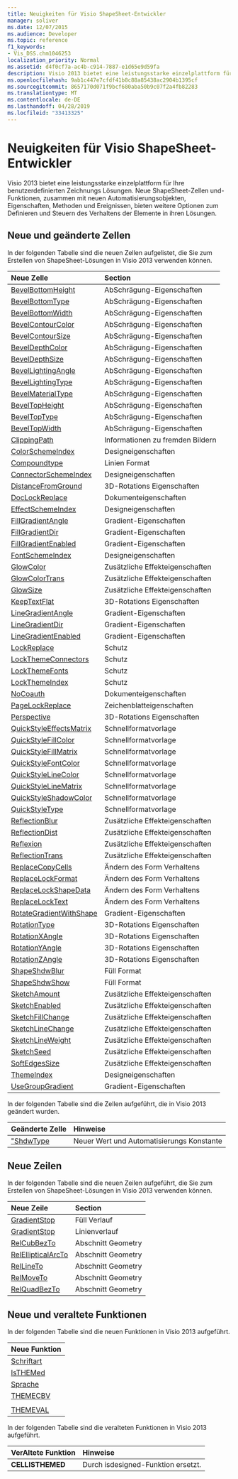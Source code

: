 ```yaml
---
title: Neuigkeiten für Visio ShapeSheet-Entwickler
manager: soliver
ms.date: 12/07/2015
ms.audience: Developer
ms.topic: reference
f1_keywords:
- Vis_DSS.chm1046253
localization_priority: Normal
ms.assetid: d4f0cf7a-ac4b-c914-7887-e1d65e9d59fa
description: Visio 2013 bietet eine leistungsstarke einzelplattform für Ihre benutzerdefinierten Zeichnungs Lösungen. Neue ShapeSheet-Zellen und-Funktionen, zusammen mit neuen Automatisierungsobjekten, Eigenschaften, Methoden und Ereignissen, bieten weitere Optionen zum Definieren und Steuern des Verhaltens der Elemente in ihren Lösungen.
ms.openlocfilehash: 9ab1c447e7cfdf41b8c88a85438ac2904b1395cf
ms.sourcegitcommit: 8657170d071f9bcf680aba50b9c07f2a4fb82283
ms.translationtype: MT
ms.contentlocale: de-DE
ms.lasthandoff: 04/28/2019
ms.locfileid: "33413325"
---
```

# <a name="whats-new-for-visio-shapesheet-developers"></a>Neuigkeiten für Visio ShapeSheet-Entwickler

Visio 2013 bietet eine leistungsstarke einzelplattform für Ihre benutzerdefinierten Zeichnungs Lösungen. Neue ShapeSheet-Zellen und-Funktionen, zusammen mit neuen Automatisierungsobjekten, Eigenschaften, Methoden und Ereignissen, bieten weitere Optionen zum Definieren und Steuern des Verhaltens der Elemente in ihren Lösungen.
  
## <a name="new-and-changed-cells"></a>Neue und geänderte Zellen
<a name="vis15_WhatsNew_Cells"> </a>

In der folgenden Tabelle sind die neuen Zellen aufgelistet, die Sie zum Erstellen von ShapeSheet-Lösungen in Visio 2013 verwenden können.
  
|**Neue Zelle**|**Section**|
|:-----|:-----|
|[BevelBottomHeight](bevelbottomheight-cell-bevel-properties-section.md) <br/> |AbSchrägung-Eigenschaften  <br/> |
|[BevelBottomType](bevelbottomtype-cell-bevel-properties-section.md) <br/> |AbSchrägung-Eigenschaften  <br/> |
|[BevelBottomWidth](bevelbottomwidth-cell-bevel-properties-section.md) <br/> |AbSchrägung-Eigenschaften  <br/> |
|[BevelContourColor](bevelcontourcolor-cell-bevel-properties-section.md) <br/> |AbSchrägung-Eigenschaften  <br/> |
|[BevelContourSize](bevelcontoursize-cell-bevel-properties-section.md) <br/> |AbSchrägung-Eigenschaften  <br/> |
|[BevelDepthColor](beveldepthcolor-cell-bevel-properties-section.md) <br/> |AbSchrägung-Eigenschaften  <br/> |
|[BevelDepthSize](beveldepthsize-cell-bevel-properties-section.md) <br/> |AbSchrägung-Eigenschaften  <br/> |
|[BevelLightingAngle](bevellightingangle-cell-bevel-properties-section.md) <br/> |AbSchrägung-Eigenschaften  <br/> |
|[BevelLightingType](bevellightingtype-cell-bevel-properties-section.md) <br/> |AbSchrägung-Eigenschaften  <br/> |
|[BevelMaterialType](bevelmaterialtype-cell-bevel-properties-section.md) <br/> |AbSchrägung-Eigenschaften  <br/> |
|[BevelTopHeight](beveltopheight-cell-bevel-properties-section.md) <br/> |AbSchrägung-Eigenschaften  <br/> |
|[BevelTopType](beveltoptype-cell-bevel-properties-section.md) <br/> |AbSchrägung-Eigenschaften  <br/> |
|[BevelTopWidth](beveltopwidth-cell-bevel-properties-section.md) <br/> |AbSchrägung-Eigenschaften  <br/> |
|[ClippingPath](clippingpath-cell-foreign-image-info-section.md) <br/> |Informationen zu fremden Bildern  <br/> |
|[ColorSchemeIndex](colorschemeindex-cell-theme-properties-section.md) <br/> |Designeigenschaften  <br/> |
|[Compoundtype](compoundtype-cell-line-format-section.md) <br/> |Linien Format  <br/> |
|[ConnectorSchemeIndex](connectorschemeindex-cell-theme-properties-section.md) <br/> |Designeigenschaften  <br/> |
|[DistanceFromGround](distancefromground-cell-3-d-rotation-properties.md) <br/> |3D-Rotations Eigenschaften  <br/> |
|[DocLockReplace](doclockreplace-cell-document-properties-section.md) <br/> |Dokumenteigenschaften  <br/> |
|[EffectSchemeIndex](effectschemeindex-cell-theme-properties-section.md) <br/> |Designeigenschaften  <br/> |
|[FillGradientAngle](fillgradientangle-cell-gradient-properties-section.md) <br/> |Gradient-Eigenschaften  <br/> |
|[FillGradientDir](fillgradientdir-cell-gradient-properties-section.md) <br/> |Gradient-Eigenschaften  <br/> |
|[FillGradientEnabled](fillgradientenabled-cell-gradient-properties-section.md) <br/> |Gradient-Eigenschaften  <br/> |
|[FontSchemeIndex](fontschemeindex-cell-theme-properties-section.md) <br/> |Designeigenschaften  <br/> |
|[GlowColor](glowcolor-cell-additional-effect-properties-section.md) <br/> |Zusätzliche Effekteigenschaften  <br/> |
|[GlowColorTrans](glowcolortrans-cell-additional-effect-properties-section.md) <br/> |Zusätzliche Effekteigenschaften  <br/> |
|[GlowSize](glowsize-cell-additional-effect-properties-section.md) <br/> |Zusätzliche Effekteigenschaften  <br/> |
|[KeepTextFlat](keeptextflat-cell-3-d-rotation-properties-section.md) <br/> |3D-Rotations Eigenschaften  <br/> |
|[LineGradientAngle](linegradientangle-cell-gradient-properties-section.md) <br/> |Gradient-Eigenschaften  <br/> |
|[LineGradientDir](linegradientdir-cell-gradient-properties-section.md) <br/> |Gradient-Eigenschaften  <br/> |
|[LineGradientEnabled](linegradientenabled-cell-gradient-properties-section.md) <br/> |Gradient-Eigenschaften  <br/> |
|[LockReplace](lockreplace-cell-protection-section.md) <br/> |Schutz  <br/> |
|[LockThemeConnectors](lockthemeconnectors-cell-protection-section.md) <br/> |Schutz  <br/> |
|[LockThemeFonts](lockthemefonts-cell-protection-section.md) <br/> |Schutz  <br/> |
|[LockThemeIndex](lockthemeindex-cell-protection-section.md) <br/> |Schutz  <br/> |
|[NoCoauth](nocoauth-cell-document-properties-section.md) <br/> |Dokumenteigenschaften  <br/> |
|[PageLockReplace](pagelockreplace-cell-page-properties-section.md) <br/> |Zeichenblatteigenschaften  <br/> |
|[Perspective](perspective-cell-3-d-rotation-properties-section.md) <br/> |3D-Rotations Eigenschaften  <br/> |
|[QuickStyleEffectsMatrix](quickstyleeffectsmatrix-cell-quick-style-section.md) <br/> |Schnellformatvorlage  <br/> |
|[QuickStyleFillColor](quickstylefillcolor-cell-quick-style-section.md) <br/> |Schnellformatvorlage  <br/> |
|[QuickStyleFillMatrix](quickstylefillmatrix-cell-quick-style-section.md) <br/> |Schnellformatvorlage  <br/> |
|[QuickStyleFontColor](quickstylefontcolor-cell-quick-style-section.md) <br/> |Schnellformatvorlage  <br/> |
|[QuickStyleLineColor](quickstylelinecolor-cell-quick-style-section.md) <br/> |Schnellformatvorlage  <br/> |
|[QuickStyleLineMatrix](quickstylelinematrix-cell-quick-style-section.md) <br/> |Schnellformatvorlage  <br/> |
|[QuickStyleShadowColor](quickstyleshadowcolor-cell-quick-style-section.md) <br/> |Schnellformatvorlage  <br/> |
|[QuickStyleType](quickstyletype-cell-quick-style-section.md) <br/> |Schnellformatvorlage  <br/> |
|[ReflectionBlur](reflectionblur-cell-additional-effect-properties-section.md) <br/> |Zusätzliche Effekteigenschaften  <br/> |
|[ReflectionDist](reflectiondist-cell-additional-effect-properties-section.md) <br/> |Zusätzliche Effekteigenschaften  <br/> |
|[Reflexion](reflectionsize-cell-additional-effect-properties-section.md) <br/> |Zusätzliche Effekteigenschaften  <br/> |
|[ReflectionTrans](reflectiontrans-cell-additional-effect-properties-section.md) <br/> |Zusätzliche Effekteigenschaften  <br/> |
|[ReplaceCopyCells](replacecopycells-cell-change-shape-behavior-section.md) <br/> |Ändern des Form Verhaltens  <br/> |
|[ReplaceLockFormat](replacelockformat-cell-change-shape-behavior-section.md) <br/> |Ändern des Form Verhaltens  <br/> |
|[ReplaceLockShapeData](replacelockshapedata-cell-change-shape-behavior-section.md) <br/> |Ändern des Form Verhaltens  <br/> |
|[ReplaceLockText](replacelocktext-cell-change-shape-behavior-section.md) <br/> |Ändern des Form Verhaltens  <br/> |
|[RotateGradientWithShape](rotategradientwithshape-cell-gradient-properties-section.md) <br/> |Gradient-Eigenschaften  <br/> |
|[RotationType](rotationtype-cell-3-d-rotation-properties-section.md) <br/> |3D-Rotations Eigenschaften  <br/> |
|[RotationXAngle](rotationxangle-cell-3-d-rotation-properties-section.md) <br/> |3D-Rotations Eigenschaften  <br/> |
|[RotationYAngle](rotationyangle-cell-3-d-rotation-properties-section.md) <br/> |3D-Rotations Eigenschaften  <br/> |
|[RotationZAngle](rotationzangle-cell-3-d-rotation-properties-section.md) <br/> |3D-Rotations Eigenschaften  <br/> |
|[ShapeShdwBlur](shapeshdwblur-cell-fill-format-section.md) <br/> |Füll Format  <br/> |
|[ShapeShdwShow](shapeshdwshow-cell-fill-format-section.md) <br/> |Füll Format  <br/> |
|[SketchAmount](sketchamount-cell-additional-effect-properties-section.md) <br/> |Zusätzliche Effekteigenschaften  <br/> |
|[SketchEnabled](sketchenabled-cell-additional-effect-properties-section.md) <br/> |Zusätzliche Effekteigenschaften  <br/> |
|[SketchFillChange](sketchfillchange-cell-additional-effect-properties-section.md) <br/> |Zusätzliche Effekteigenschaften  <br/> |
|[SketchLineChange](sketchlinechange-cell-additional-effect-properties-section.md) <br/> |Zusätzliche Effekteigenschaften  <br/> |
|[SketchLineWeight](sketchlineweight-cell-additional-effect-properties-section.md) <br/> |Zusätzliche Effekteigenschaften  <br/> |
|[SketchSeed](sketchseed-cell-additional-effect-properties-section.md) <br/> |Zusätzliche Effekteigenschaften  <br/> |
|[SoftEdgesSize](softedgessize-cell-additional-effect-properties-section.md) <br/> |Zusätzliche Effekteigenschaften  <br/> |
|[ThemeIndex](themeindex-cell-theme-properties-section.md) <br/> |Designeigenschaften  <br/> |
|[UseGroupGradient](usegroupgradient-cell-gradient-properties-section.md) <br/> |Gradient-Eigenschaften  <br/> |
   
In der folgenden Tabelle sind die Zellen aufgeführt, die in Visio 2013 geändert wurden.
  
|**Geänderte Zelle**|**Hinweise**|
|:-----|:-----|
|["ShdwType](shdwtype-cell-page-properties-section.md) <br/> |Neuer Wert und Automatisierungs Konstante  <br/> |
   
## <a name="new-rows"></a>Neue Zeilen
<a name="vis15_WhatsNew_Rows"> </a>

In der folgenden Tabelle sind die neuen Zeilen aufgeführt, die Sie zum Erstellen von ShapeSheet-Lösungen in Visio 2013 verwenden können.
  
|**Neue Zeile**|**Section**|
|:-----|:-----|
|[GradientStop](gradient-stop-row-fill-gradient-section.md) <br/> |Füll Verlauf  <br/> |
|[GradientStop](gradient-stop-row-line-gradient-section.md) <br/> |Linienverlauf  <br/> |
|[RelCubBezTo](relcubbezto-row-geometry-section.md) <br/> |Abschnitt Geometry  <br/> |
|[RelEllipticalArcTo](relellipticalarcto-row-geometry-section.md) <br/> |Abschnitt Geometry  <br/> |
|[RelLineTo](rellineto-row-geometry-section.md) <br/> |Abschnitt Geometry  <br/> |
|[RelMoveTo](relmoveto-row-geometry-section.md) <br/> |Abschnitt Geometry  <br/> |
|[RelQuadBezTo](relquadbezto-row-geometry-section.md) <br/> |Abschnitt Geometry  <br/> |
   
## <a name="new-and-deprecated-functions"></a>Neue und veraltete Funktionen
<a name="vis15_WhatsNew_Functions"> </a>

In der folgenden Tabelle sind die neuen Funktionen in Visio 2013 aufgeführt.
  
|**Neue Funktion**|
|:-----|
|[Schriftart](font-function.md) <br/> |
|[IsTHEMed](isthemed-function.md) <br/> |
|[Sprache](language-function.md) <br/> |
|[THEMECBV](themecbv-function.md) <br/> |
||
|[THEMEVAL](themeval-function.md) <br/> |
   
In der folgenden Tabelle sind die veralteten Funktionen in Visio 2013 aufgeführt.
  
|**VerAltete Funktion**|**Hinweise**|
|:-----|:-----|
|**CELLISTHEMED** <br/> |Durch isdesigned-Funktion ersetzt. [](isthemed-function.md)  <br/> |
   


